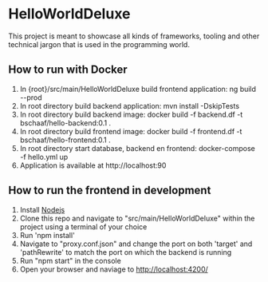 # HelloWorldDeluxe


This project is meant to showcase all kinds of frameworks, tooling and other technical jargon that is used in the programming world.

<h2>How to run with Docker</h2>
<ol>
  <li>In {root}/src/main/HelloWorldDeluxe build frontend application: ng build --prod</li>
  <li>In root directory build backend application: mvn install -DskipTests</li>
  <li>In root directory build backend image: docker build -f backend.df -t bschaaf/hello-backend:0.1 .</li>
  <li>In root directory build frontend image: docker build -f frontend.df -t bschaaf/hello-frontend:0.1 .</li>
  <li>In root directory start database, backend en frontend: docker-compose -f hello.yml up</li>
  <li>Application is available at http://localhost:90</li>
</ol>

<h2>How to run the frontend in development</h2>
<ol>
  <li>Install <a href="https://nodejs.org/en/download/">Nodejs</a></li>
  <li>Clone this repo and navigate to "src/main/HelloWorldDeluxe" within the project using a terminal of your choice</li>
  <li>Run 'npm install'</li>
  <li>Navigate to "proxy.conf.json" and change the port on both 'target' and 'pathRewrite' to match the port on which the backend is running</li>
  <li>Run "npm start" in the console</li>
  <li>Open your browser and naviage to <a href="http://localhost:4200/">http://localhost:4200/</a></li>
</ol>


